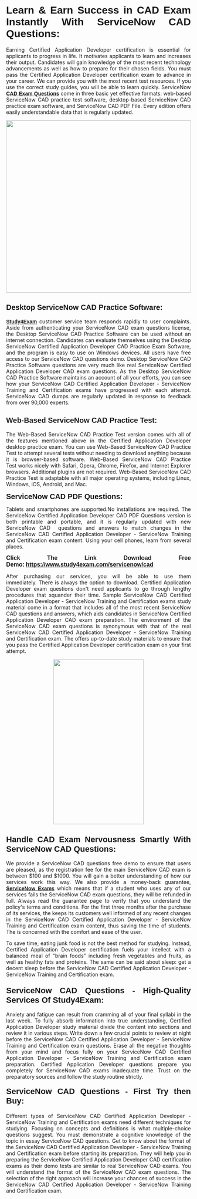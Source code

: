 <h1 style="text-align: justify;"><span style="font-family:Tahoma,Geneva,sans-serif;"><strong>Learn & Earn Success in CAD Exam Instantly With ServiceNow CAD Questions:</strong></span></h1>

<p style="text-align: justify;">Earning Certified Application Developer certification is essential for applicants to progress in life. It motivates applicants to learn and increases their output. Candidates will gain knowledge of the most recent technology advancements as well as how to prepare for their chosen fields. You must pass the Certified Application Developer certification exam to advance in your career. We can provide you with the most recent test resources. If you use the correct study guides, you will be able to learn quickly. ServiceNow <a href="https://www.study4exam.com/servicenow/cad" target="_blank"><span style="font-family:Tahoma,Geneva,sans-serif;"><strong>CAD Exam Questions</strong></span></a> come in three basic yet effective formats: web-based ServiceNow CAD practice test software, desktop-based ServiceNow CAD practice exam software, and ServiceNow CAD PDF File. Every edition offers easily understandable data that is regularly updated.</p>

<p style="text-align: justify;"><a href="https://www.study4exam.com/servicenow/cad" target="_blank"><img alt="" src="https://lh3.googleusercontent.com/pw/AM-JKLVq_oPqfp0-n5zn4yqAoyjjcA2yO-jT5Cm68rj_xPcdsmakSaLzyxJ8unsRMKMdGkmOINvzyM17CwNHdrz3aK03FYcCewHDEYJs7lAvJLcrBifJ5qSpkhSIJgPhz-7dSY7ixq9ev6p4G2ds_VnujUaf=w1366-h530-no?authuser=0" style="width: 100%; height: 470px;" /></a></p>

<h2 style="text-align: justify;"><span style="font-family:Tahoma,Geneva,sans-serif;"><strong><span style="font-size:20px;">Desktop ServiceNow CAD Practice Software:</span></strong></span></h2>

<p style="text-align: justify;"><a href="https://www.study4exam.com/" target="_blank"><span style="font-family:Tahoma,Geneva,sans-serif;"><strong>Study4Exam</strong></span></a> customer service team responds rapidly to user complaints. Aside from authenticating your ServiceNow CAD exam questions license, the Desktop ServiceNow CAD Practice Software can be used without an internet connection. Candidates can evaluate themselves using the Desktop ServiceNow Certified Application Developer CAD Practice Exam Software, and the program is easy to use on Windows devices. All users have free access to our ServiceNow CAD questions demo. Desktop ServiceNow CAD Practice Software questions are very much like real ServiceNow Certified Application Developer CAD exam questions. As the Desktop ServiceNow CAD Practice Software maintains an account of all your efforts, you can see how your ServiceNow CAD Certified Application Developer - ServiceNow Training and Certification exams have progressed with each attempt. ServiceNow CAD dumps are regularly updated in response to feedback from over 90,000 experts.</p>

<h2 style="text-align: justify;"><strong><span style="font-family:Tahoma,Geneva,sans-serif;"><span style="font-size:20px;">Web-Based ServiceNow CAD Practice Test:</span></span></strong></h2>

<p style="text-align: justify;">The Web-Based ServiceNow CAD Practice Test version comes with all of the features mentioned above in the Certified Application Developer desktop practice exam. You can use Web-Based ServiceNow CAD Practice Test to attempt several tests without needing to download anything because it is browser-based software. Web-Based ServiceNow CAD Practice Test works nicely with Safari, Opera, Chrome, Firefox, and Internet Explorer browsers. Additional plugins are not required. Web-Based ServiceNow CAD Practice Test is adaptable with all major operating systems, including Linux, Windows, iOS, Android, and Mac.</p>

<p style="text-align: justify;"><strong><span style="font-family:Tahoma,Geneva,sans-serif;"><span style="font-size:20px;">ServiceNow CAD PDF Questions:</span></span></strong></p>

<p style="text-align: justify;">Tablets and smartphones are supported.No installations are required. The ServiceNow Certified Application Developer CAD PDF Questions version is both printable and portable, and it is regularly updated with new ServiceNow CAD  questions and answers to match changes in the ServiceNow CAD Certified Application Developer - ServiceNow Training and Certification exam content. Using your cell phones, learn from several places.</p>

<p style="text-align: justify;"><strong><span style="font-size:16px;"><span style="font-family:Tahoma,Geneva,sans-serif;">Click The Link Download Free Demo:</span></span></strong> <strong><span style="font-size:16px;"><span style="font-family:Tahoma,Geneva,sans-serif;"><a href="https://www.study4exam.com/servicenow/cad" target="_blank">https://www.study4exam.com/servicenow/cad</a></span></span></strong></p>

<p style="text-align: justify;">After purchasing our services, you will be able to use them immediately. There is always the option to download. Certified Application Developer exam questions don't need applicants to go through lengthy procedures that squander their time. Sample ServiceNow CAD Certified Application Developer - ServiceNow Training and Certification exams study material come in a format that includes all of the most recent ServiceNow CAD questions and answers, which aids candidates in ServiceNow Certified Application Developer CAD exam preparation. The environment of the ServiceNow CAD exam questions is synonymous with that of the real ServiceNow CAD Certified Application Developer - ServiceNow Training and Certification exam. The offers up-to-date study materials to ensure that you pass the Certified Application Developer certification exam on your first attempt.</p>

<p style="text-align: center;"><a href="https://www.study4exam.com/servicenow/cad" target="_blank"><img alt="" src="https://lh3.googleusercontent.com/pw/AM-JKLXfNjhwPiMVy0ctVShSUYpvTBudxxEKSjIvWyQcQ4fkjC7tw4fAHzQCxVumweZ4lZywWu345GH-ksy4ecL_MjJ_HOMVvBbLXRtkP9fACCrcmZAb4vVtcna_wHGfpzNHbsqs91m4DXRGfOMJpFZl-Ci9=w650-h649-no?authuser=0" style="width: 70%; height: 450px;" /></a></p>

<h2 style="text-align: justify;"><strong><span style="font-size:22px;"><span style="font-family:Tahoma,Geneva,sans-serif;">Handle CAD Exam Nervousness Smartly With ServiceNow CAD Questions:</span></span></strong></h2>

<p style="text-align: justify;">We provide a ServiceNow CAD questions free demo to ensure that users are pleased, as the registration fee for the main ServiceNow CAD exam is between $100 and $1000. You will gain a better understanding of how our services work this way. We also provide a money-back guarantee, <a href="https://www.study4exam.com/servicenow-exams" target="_blank"><span style="font-family:Tahoma,Geneva,sans-serif;"><strong>ServiceNow Exams</strong></span></a> which means that if a student who uses any of our services fails the ServiceNow CAD exam questions, they will be refunded in full. Always read the guarantee page to verify that you understand the policy's terms and conditions. For the first three months after the purchase of its services, the keeps its customers well informed of any recent changes in the ServiceNow CAD Certified Application Developer - ServiceNow Training and Certification exam content, thus saving the time of students. The is concerned with the comfort and ease of the user.</p>

<p style="text-align: justify;">To save time, eating junk food is not the best method for studying. Instead, Certified Application Developer certification fuels your intellect with a balanced meal of "brain foods" including fresh vegetables and fruits, as well as healthy fats and proteins. The same can be said about sleep: get a decent sleep before the ServiceNow CAD Certified Application Developer - ServiceNow Training and Certification exam.</p>

<h3 style="text-align: justify;"><span style="font-family:Tahoma,Geneva,sans-serif;"><strong><span style="font-size:22px;">ServiceNow CAD Questions - High-Quality Services Of Study4Exam:</span></strong></span></h3>

<p style="text-align: justify;">Anxiety and fatigue can result from cramming all of your final syllabi in the last week. To fully absorb information into true understanding, Certified Application Developer study material divide the content into sections and review it in various steps. Write down a few crucial points to review at night before the ServiceNow CAD Certified Application Developer - ServiceNow Training and Certification exam questions. Erase all the negative thoughts from your mind and focus fully on your ServiceNow CAD Certified Application Developer - ServiceNow Training and Certification exam preparation. Certified Application Developer questions prepare you completely for ServiceNow CAD exams inadequate time. Trust on the preparatory sources and follow the study routine strictly. </p>

<h4 style="text-align: justify;"><span style="font-family:Tahoma,Geneva,sans-serif;"><strong><span style="font-size:22px;">ServiceNow CAD Questions - First Try then Buy:</span></strong></span></h4>

<p style="text-align: justify;">Different types of ServiceNow CAD Certified Application Developer - ServiceNow Training and Certification exams need different techniques for studying. Focusing on concepts and definitions is what multiple-choice questions suggest. You must demonstrate a cognitive knowledge of the topic in essay ServiceNow CAD questions. Get to know about the format of the ServiceNow CAD Certified Application Developer - ServiceNow Training and Certification exam before starting its preparation. They will help you in preparing the ServiceNow Certified Application Developer CAD certification exams as their demo tests are similar to real ServiceNow CAD exams. You will understand the format of the ServiceNow CAD exam questions. The selection of the right approach will increase your chances of success in the ServiceNow CAD Certified Application Developer - ServiceNow Training and Certification exam.</p>
